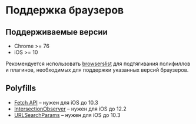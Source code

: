 # Поддержка браузеров

## Поддерживаемые версии

-   Chrome >= 76
-   iOS >= 10

Рекомендуется использовать [browserslist](https://github.com/browserslist/browserslist) для подтягивания полифиллов и плагинов, необходимых для поддержки указанных версий браузеров.

## Polyfills

-   [Fetch API](https://github.com/github/fetch) – нужен для iOS до 10.3
-   [IntersectionObserver](https://github.com/w3c/IntersectionObserver/tree/master/polyfill) – нужен для iOS до 12.2
-   [URLSearchParams](https://github.com/ungap/url-search-params) – нужен для iOS до 10.3
